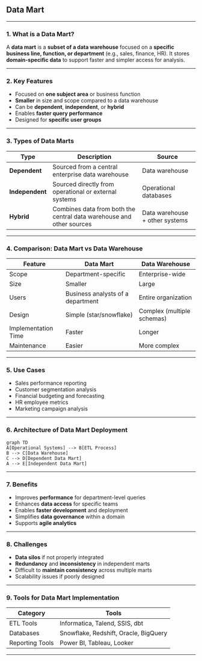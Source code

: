## **Data Mart**

---

### **1. What is a Data Mart?**

A **data mart** is a **subset of a data warehouse** focused on a **specific business line, function, or department** (e.g., sales, finance, HR). It stores **domain-specific data** to support faster and simpler access for analysis.

---

### **2. Key Features**

* Focused on **one subject area** or business function
* **Smaller** in size and scope compared to a data warehouse
* Can be **dependent**, **independent**, or **hybrid**
* Enables **faster query performance**
* Designed for **specific user groups**

---

### **3. Types of Data Marts**

| Type            | Description                                                          | Source                         |
| --------------- | -------------------------------------------------------------------- | ------------------------------ |
| **Dependent**   | Sourced from a central enterprise data warehouse                     | Data warehouse                 |
| **Independent** | Sourced directly from operational or external systems                | Operational databases          |
| **Hybrid**      | Combines data from both the central data warehouse and other sources | Data warehouse + other systems |

---

### **4. Comparison: Data Mart vs Data Warehouse**

| Feature             | Data Mart                         | Data Warehouse             |
| ------------------- | --------------------------------- | -------------------------- |
| Scope               | Department-specific               | Enterprise-wide            |
| Size                | Smaller                           | Large                      |
| Users               | Business analysts of a department | Entire organization        |
| Design              | Simple (star/snowflake)           | Complex (multiple schemas) |
| Implementation Time | Faster                            | Longer                     |
| Maintenance         | Easier                            | More complex               |

---

### **5. Use Cases**

* Sales performance reporting
* Customer segmentation analysis
* Financial budgeting and forecasting
* HR employee metrics
* Marketing campaign analysis

---

### **6. Architecture of Data Mart Deployment**

```mermaid
graph TD
A[Operational Systems] --> B[ETL Process]
B --> C[Data Warehouse]
C --> D[Dependent Data Mart]
A --> E[Independent Data Mart]
```

---

### **7. Benefits**

* Improves **performance** for department-level queries
* Enhances **data access** for specific teams
* Enables **faster development** and deployment
* Simplifies **data governance** within a domain
* Supports **agile analytics**

---

### **8. Challenges**

* **Data silos** if not properly integrated
* **Redundancy** and **inconsistency** in independent marts
* Difficult to **maintain consistency** across multiple marts
* Scalability issues if poorly designed

---

### **9. Tools for Data Mart Implementation**

| Category        | Tools                                 |
| --------------- | ------------------------------------- |
| ETL Tools       | Informatica, Talend, SSIS, dbt        |
| Databases       | Snowflake, Redshift, Oracle, BigQuery |
| Reporting Tools | Power BI, Tableau, Looker             |

---
